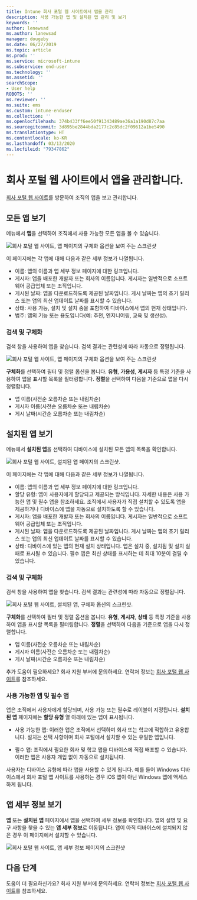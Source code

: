 ```yaml
---
title: Intune 회사 포털 웹 사이트에서 앱을 관리
description: 사용 가능한 앱 및 설치된 앱 관리 및 보기
keywords: ''
author: lenewsad
ms.author: lanewsad
manager: dougeby
ms.date: 06/27/2019
ms.topic: article
ms.prod: ''
ms.service: microsoft-intune
ms.subservice: end-user
ms.technology: ''
ms.assetid: ''
searchScope:
- User help
ROBOTS: ''
ms.reviewer: ''
ms.suite: ems
ms.custom: intune-enduser
ms.collection: ''
ms.openlocfilehash: 374b433ff6ee50f91343489ae36a1a190d87c7aa
ms.sourcegitcommit: 3d895be2844bda2177c2c85dc2f09612a1be5490
ms.translationtype: HT
ms.contentlocale: ko-KR
ms.lasthandoff: 03/13/2020
ms.locfileid: "79347862"
---
```

# <a name="manage-apps-from-the-company-portal-website"></a>회사 포털 웹 사이트에서 앱을 관리합니다. 
[회사 포털 웹 사이트](https://portal.manage.microsoft.com)를 방문하여 조직의 앱을 보고 관리합니다. 

## <a name="view-all-apps"></a>모든 앱 보기  
메뉴에서 **앱**을 선택하여 조직에서 사용 가능한 모든 앱을 볼 수 있습니다. 

   ![회사 포털 웹 사이트, 앱 페이지의 구체화 옵션을 보여 주는 스크린샷](./media/intune-view-apps-1907.png)  

이 페이지에는 각 앱에 대해 다음과 같은 세부 정보가 나열됩니다.  

* 이름: 앱의 이름과 앱 세부 정보 페이지에 대한 링크입니다.
* 게시자: 앱을 배포한 개발자 또는 회사의 이름입니다. 게시자는 일반적으로 소프트웨어 공급업체 또는 조직입니다.  
* 게시된 날짜: 앱을 다운로드하도록 제공된 날짜입니다. 게시 날짜는 앱의 초기 릴리스 또는 앱의 최신 업데이트 날짜를 표시할 수 있습니다.
* 상태: 사용 가능, 설치 및 설치 중을 포함하여 디바이스에서 앱의 현재 상태입니다. 
* 범주: 앱의 기능 또는 용도입니다(예: 추천, 엔지니어링, 교육 및 생산성).  

### <a name="search-and-refine"></a>검색 및 구체화   

검색 창을 사용하여 앱을 찾습니다. 검색 결과는 관련성에 따라 자동으로 정렬됩니다.  

   ![회사 포털 웹 사이트, 앱 페이지의 구체화 옵션을 보여 주는 스크린샷](./media/intune-refine-all-apps-1907.png)  

**구체화**를 선택하여 필터 및 정렬 옵션을 봅니다. **유형**, **가용성**, **게시자** 등 특정 기준을 사용하여 앱을 표시할 목록을 필터링합니다. **정렬**을 선택하여 다음을 기준으로 앱을 다시 정렬합니다.

* 앱 이름(사전순 오름차순 또는 내림차순) 
* 게시자 이름(사전순 오름차순 또는 내림차순) 
* 게시 날짜(시간순 오름차순 또는 내림차순)  

## <a name="view-installed-apps"></a>설치된 앱 보기  
메뉴에서 **설치된 앱**을 선택하여 디바이스에 설치된 모든 앱의 목록을 확인합니다.  

   ![회사 포털 웹 사이트, 설치된 앱 페이지의 스크린샷.](./media/intune-installed-apps-1907.png)  


이 페이지에는 각 앱에 대해 다음과 같은 세부 정보가 나열됩니다.  

* 이름: 앱의 이름과 앱 세부 정보 페이지에 대한 링크입니다.
* 할당 유형: 앱이 사용자에게 할당되고 제공되는 방식입니다. 자세한 내용은 사용 가능한 앱 및 필수 앱을 참조하세요. 조직에서 사용자가 직접 설치할 수 있도록 앱을 제공하거나 디바이스에 앱을 자동으로 설치하도록 할 수 있습니다.  
* 게시자: 앱을 배포한 개발자 또는 회사의 이름입니다. 게시자는 일반적으로 소프트웨어 공급업체 또는 조직입니다.  
* 게시된 날짜: 앱을 다운로드하도록 제공된 날짜입니다. 게시 날짜는 앱의 초기 릴리스 또는 앱의 최신 업데이트 날짜를 표시할 수 있습니다.
* 상태: 디바이스에 있는 앱의 현재 설치 상태입니다. 앱은 설치 중, 설치됨 및 설치 실패로 표시될 수 있습니다. 필수 앱은 최신 상태를 표시하는 데 최대 10분이 걸릴 수 있습니다.  

### <a name="search-and-refine"></a>검색 및 구체화  

검색 창을 사용하여 앱을 찾습니다. 검색 결과는 관련성에 따라 자동으로 정렬됩니다.  

   ![회사 포털 웹 사이트, 설치된 앱, 구체화 옵션의 스크린샷.](./media/intune-installed-refine-1907.png)  

**구체화**를 선택하여 필터 및 정렬 옵션을 봅니다. **유형**, **게시자**, **상태** 등 특정 기준을 사용하여 앱을 표시할 목록을 필터링합니다. **정렬**을 선택하여 다음을 기준으로 앱을 다시 정렬합니다.

* 앱 이름(사전순 오름차순 또는 내림차순)  
* 게시자 이름(사전순 오름차순 또는 내림차순)  
* 게시 날짜(시간순 오름차순 또는 내림차순)  

추가 도움이 필요하세요? 회사 지원 부서에 문의하세요. 연락처 정보는 [회사 포털 웹 사이트](https://go.microsoft.com/fwlink/?linkid=2010980)를 참조하세요.  

### <a name="available-and-required-apps"></a>사용 가능한 앱 및 필수 앱
앱은 조직에서 사용자에게 할당되며, 사용 가능 또는 필수로 레이블이 지정됩니다. **설치된 앱** 페이지에는 **할당 유형** 열 아래에 있는 앱이 표시됩니다. 


* 사용 가능한 앱: 이러한 앱은 조직에서 선택하며 회사 또는 학교에 적합하고 유용합니다. 설치는 선택 사항이며 회사 포털에서 설치할 수 있는 유일한 앱입니다. 

* 필수 앱: 조직에서 필요한 회사 및 학교 앱을 디바이스에 직접 배포할 수 있습니다. 이러한 앱은 사용자 개입 없이 자동으로 설치됩니다. 

사용자는 디바이스 유형에 따라 앱을 사용할 수 있게 됩니다. 예를 들어 Windows 디바이스에서 회사 포털 앱 사이트를 사용하는 경우 iOS 앱이 아닌 Windows 앱에 액세스하게 됩니다.  

## <a name="view-app-details"></a>앱 세부 정보 보기  
**앱** 또는 **설치된 앱** 페이지에서 앱을 선택하여 세부 정보를 확인합니다. 앱의 설명 및 요구 사항을 찾을 수 있는 **앱 세부 정보**로 이동됩니다. 앱이 아직 디바이스에 설치되지 않은 경우 이 페이지에서 설치할 수 있습니다. 


   ![회사 포털 웹 사이트, 앱 세부 정보 페이지의 스크린샷](./media/intune-app-details-1907.png)  

## <a name="next-steps"></a>다음 단계
도움이 더 필요하신가요? 회사 지원 부서에 문의하세요. 연락처 정보는 [회사 포털 웹 사이트](https://go.microsoft.com/fwlink/?linkid=2010980)를 참조하세요.  
